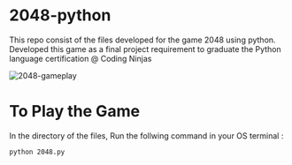 # 2048-python
This repo consist of the files developed for the game 2048 using python. Developed this game as a final project requirement to graduate the Python language certification @ Coding Ninjas

![2048-gameplay](https://user-images.githubusercontent.com/106751981/172057410-23f143b2-de92-415b-bbfe-548ed1eb86cb.JPG)
# To Play the Game
In the directory of the files, Run the follwing command in your OS terminal :
```
python 2048.py

```
